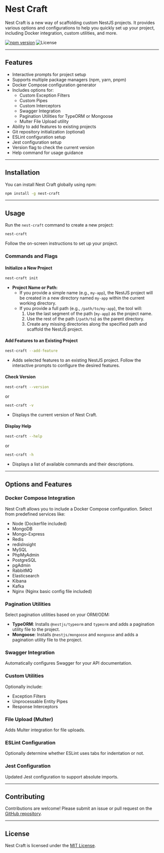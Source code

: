 # Nest Craft

Nest Craft is a new way of scaffolding custom NestJS projects. It provides various options and configurations to help you quickly set up your project, including Docker integration, custom utilities, and more.

[![npm version](https://badgen.net/npm/v/nest-craft)](https://www.npmjs.com/package/nest-craft)
![License](https://img.shields.io/npm/l/@nestjs/cli.svg)

---

## Features

- Interactive prompts for project setup
- Supports multiple package managers (npm, yarn, pnpm)
- Docker Compose configuration generator
- Includes options for:
  - Custom Exception Filters
  - Custom Pipes
  - Custom Interceptors
  - Swagger Integration
  - Pagination Utilities for TypeORM or Mongoose
  - Multer File Upload utility
- Ability to add features to existing projects
- Git repository initialization (optional)
- ESLint configuration setup
- Jest configuration setup
- Version flag to check the current version
- Help command for usage guidance

---

## Installation

You can install Nest Craft globally using npm:

```bash
npm install -g nest-craft
```

---

## Usage

Run the `nest-craft` command to create a new project:

```bash
nest-craft
```

Follow the on-screen instructions to set up your project.

### Commands and Flags

#### Initialize a New Project

```bash
nest-craft init
```

- **Project Name or Path:**
  - If you provide a simple name (e.g., `my-app`), the NestJS project will be created in a new directory named `my-app` within the current working directory.
  - If you provide a full path (e.g., `/path/to/my-app`), the tool will:
    1. Use the last segment of the path (`my-app`) as the project name.
    2. Use the rest of the path (`/path/to`) as the parent directory.
    3. Create any missing directories along the specified path and scaffold the NestJS project.

#### Add Features to an Existing Project

```bash
nest-craft --add-feature
```

- Adds selected features to an existing NestJS project. Follow the interactive prompts to configure the desired features.

#### Check Version

```bash
nest-craft --version
```

or

```bash
nest-craft -v
```

- Displays the current version of Nest Craft.

#### Display Help

```bash
nest-craft --help
```

or

```bash
nest-craft -h
```

- Displays a list of available commands and their descriptions.

---

## Options and Features

### Docker Compose Integration

Nest Craft allows you to include a Docker Compose configuration. Select from predefined services like:

- Node (Dockerfile included)
- MongoDB
- Mongo-Express
- Redis
- redisInsight
- MySQL
- PhpMyAdmin
- PostgreSQL
- pgAdmin
- RabbitMQ
- Elasticsearch
- Kibana
- Kafka
- Nginx (Nginx basic config file included)

### Pagination Utilities

Select pagination utilities based on your ORM/ODM:

- **TypeORM**: Installs `@nestjs/typeorm` and `typeorm` and adds a pagination utility file to the project.
- **Mongoose**: Installs `@nestjs/mongoose` and `mongoose` and adds a pagination utility file to the project.

### Swagger Integration

Automatically configures Swagger for your API documentation.

### Custom Utilities

Optionally include:

- Exception Filters
- Unprocessable Entity Pipes
- Response Interceptors

### File Upload (Multer)

Adds Multer integration for file uploads.

### ESLint Configuration

Optionally determine whether ESLint uses tabs for indentation or not.

### Jest Configuration

Updated Jest configuration to support absolute imports.

---

## Contributing

Contributions are welcome! Please submit an issue or pull request on the [GitHub repository](https://github.com/saeedNW/nest-craft).

---

## License

Nest Craft is licensed under the [MIT License](LICENSE).
